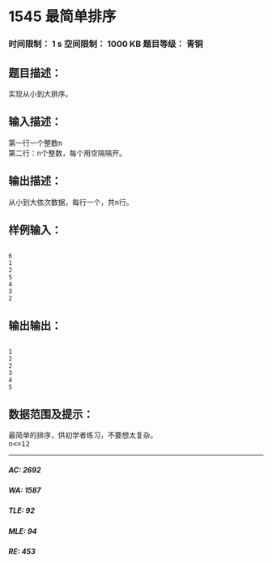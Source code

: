 # 1545 最简单排序   
### 时间限制： 1 s     空间限制： 1000 KB     题目等级： 青铜  
## 题目描述：  

<pre>
实现从小到大排序。
</pre>
  
  
## 输入描述：  

<pre>
第一行一个整数n
第二行：n个整数，每个用空隔隔开。
</pre>
  
  
## 输出描述：  

<pre>
从小到大依次数据，每行一个，共n行。
</pre>
  
  
## 样例输入：  

<pre><code>
6
1
2
5
4
3
2
</code></pre>
  
  
## 输出输出：  

<pre><code>
1
2
2
3
4
5
</code></pre>
  
  
## 数据范围及提示：  

<pre>
最简单的排序，供初学者练习，不要想太复杂。
n<=12
</pre>
  
  
***  

##### AC: 2692  
##### WA: 1587  
##### TLE: 92  
##### MLE: 94  
##### RE: 453  
